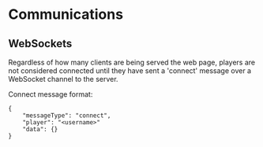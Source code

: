 # Communications

## WebSockets

Regardless of how many clients are being served the web page, players are not considered connected until they have sent a 'connect' message over a WebSocket channel to the server.

Connect message format:

```
{
    "messageType": "connect", 
    "player": "<username>"
    "data": {}
}
```

